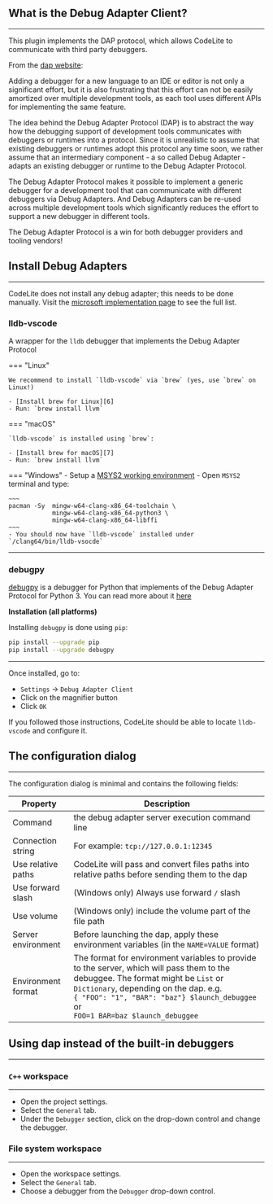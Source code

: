## What is the Debug Adapter Client?
---

This plugin implements the DAP protocol, which allows CodeLite to communicate with third party debuggers.

From the [dap website][1]:

Adding a debugger for a new language to an IDE or editor is not only a significant effort, but it is also frustrating that
this effort can not be easily amortized over multiple development tools, as each tool uses different APIs for implementing the same feature.

The idea behind the Debug Adapter Protocol (DAP) is to abstract the way how the debugging support of development tools
communicates with debuggers or runtimes into a protocol. Since it is unrealistic to assume that existing debuggers or runtimes adopt this protocol any time soon,
we rather assume that an intermediary component - a so called Debug Adapter - adapts an existing debugger or runtime to the Debug Adapter Protocol.

The Debug Adapter Protocol makes it possible to implement a generic debugger for a development tool that can communicate
with different debuggers via Debug Adapters. And Debug Adapters can be re-used across multiple development tools which
significantly reduces the effort to support a new debugger in different tools.

The Debug Adapter Protocol is a win for both debugger providers and tooling vendors!

## Install Debug Adapters
---

CodeLite does not install any debug adapter; this needs to be done manually.
Visit the [microsoft implementation page][2] to see the full list.

### lldb-vscode

A wrapper for the `lldb` debugger that implements the Debug Adapter Protocol

=== "Linux"

    We recommend to install `lldb-vscode` via `brew` (yes, use `brew` on Linux!)

    - [Install brew for Linux][6]
    - Run: `brew install llvm`

=== "macOS"

    `lldb-vscode` is installed using `brew`:

    - [Install brew for macOS][7]
    - Run: `brew install llvm`

=== "Windows"
    - Setup a [MSYS2 working environment][3]
    - Open `MSYS2` terminal and type:

    ~~~
    pacman -Sy  mingw-w64-clang-x86_64-toolchain \
                mingw-w64-clang-x86_64-python3 \
                mingw-w64-clang-x86_64-libffi
    ~~~
    - You should now have `lldb-vscode` installed under `/clang64/bin/lldb-vsocde`

----

### debugpy

[debugpy][4] is a debugger for Python that implements of the Debug Adapter Protocol for Python 3.
You can read more about it [here][5]

**Installation (all platforms)**

Installing `debugpy` is done using `pip`:

~~~bash
pip install --upgrade pip
pip install --upgrade debugpy
~~~

----

Once installed, go to:

- `Settings` &#8594; `Debug Adapter Client`
- Click on the magnifier button
- Click `OK`

If you followed those instructions, CodeLite should be able to locate `lldb-vscode` and configure it.

## The configuration dialog
---

The configuration dialog is minimal and contains the following fields:

| Property | Description |
|------------------|-------------|
| Command | the debug adapter server execution command line |
| Connection string | For example: `tcp://127.0.0.1:12345`|
| Use relative paths| CodeLite will pass and convert files paths into relative paths before sending them to the dap|
| Use forward slash | (Windows only) Always use forward `/` slash |
| Use volume | (Windows only) include the volume part of the file path |
| Server environment | Before launching the dap, apply these environment variables (in the `NAME=VALUE` format)|
| Environment format | The format for environment variables to provide to the server, which will pass them to the debuggee. The format might be `List` or `Dictionary`, depending on the dap. e.g.<br/>  `{ "FOO": "1", "BAR": "baz"} $launch_debuggee`<br/> or <br/> `FOO=1 BAR=baz $launch_debuggee`|

## Using dap instead of the built-in debuggers
---

### `C++` workspace
---

- Open the project settings.
- Select the `General` tab.
- Under the `Debugger` section, click on the drop-down control and change the debugger.

### File system workspace
---

- Open the workspace settings.
- Select the `General` tab.
- Choose a debugger from the `Debugger` drop-down control.


 [1]: https://microsoft.github.io/debug-adapter-protocol/
 [2]: https://microsoft.github.io/debug-adapter-protocol/implementors/adapters/
 [3]: /getting_started/windows/#common
 [4]: https://github.com/microsoft/debugpy
 [5]: https://github.com/microsoft/debugpy/blob/main/doc/Subprocess%20debugging.md
 [6]: /getting_started/linux/#optional-install-brew-for-linux
 [7]: /getting_started/macos/#install-brew
